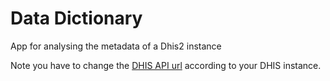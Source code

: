 # Data Dictionary

App for analysing the metadata of a Dhis2 instance

Note you have to change the [DHIS API url](https://github.com/EyeSeeTea/datadictionary/blob/master/js/index.js#L1) according to your DHIS instance.  